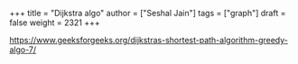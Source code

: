 +++
title = "Dijkstra algo"
author = ["Seshal Jain"]
tags = ["graph"]
draft = false
weight = 2321
+++

<https://www.geeksforgeeks.org/dijkstras-shortest-path-algorithm-greedy-algo-7/>
